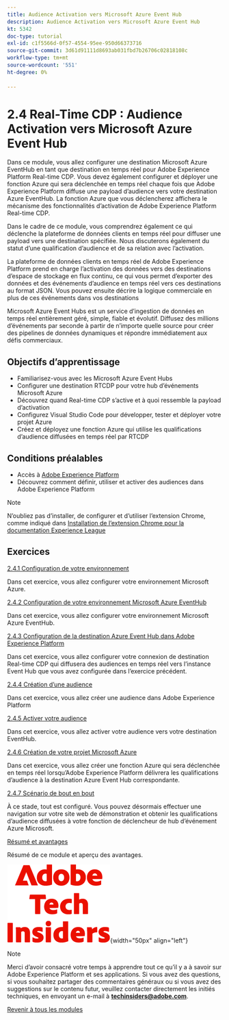 ```yaml
---
title: Audience Activation vers Microsoft Azure Event Hub
description: Audience Activation vers Microsoft Azure Event Hub
kt: 5342
doc-type: tutorial
exl-id: c1f5566d-0f57-4554-95ee-950d66373716
source-git-commit: 3d61d91111d8693ab031fbd7b26706c02818108c
workflow-type: tm+mt
source-wordcount: '551'
ht-degree: 0%

---
```


# 2.4 Real-Time CDP : Audience Activation vers Microsoft Azure Event Hub

Dans ce module, vous allez configurer une destination Microsoft Azure EventHub en tant que destination en temps réel pour Adobe Experience Platform Real-time CDP. Vous devez également configurer et déployer une fonction Azure qui sera déclenchée en temps réel chaque fois que Adobe Experience Platform diffuse une payload d’audience vers votre destination Azure EventHub. La fonction Azure que vous déclencherez affichera le mécanisme des fonctionnalités d’activation de Adobe Experience Platform Real-time CDP.

Dans le cadre de ce module, vous comprendrez également ce qui déclenche la plateforme de données clients en temps réel pour diffuser une payload vers une destination spécifiée. Nous discuterons également du statut d’une qualification d’audience et de sa relation avec l’activation.

La plateforme de données clients en temps réel de Adobe Experience Platform prend en charge l’activation des données vers des destinations d’espace de stockage en flux continu, ce qui vous permet d’exporter des données et des événements d’audience en temps réel vers ces destinations au format JSON. Vous pouvez ensuite décrire la logique commerciale en plus de ces événements dans vos destinations

Microsoft Azure Event Hubs est un service d’ingestion de données en temps réel entièrement géré, simple, fiable et évolutif. Diffusez des millions d’événements par seconde à partir de n’importe quelle source pour créer des pipelines de données dynamiques et répondre immédiatement aux défis commerciaux.

## Objectifs d’apprentissage

- Familiarisez-vous avec les Microsoft Azure Event Hubs
- Configurer une destination RTCDP pour votre hub d’événements Microsoft Azure
- Découvrez quand Real-time CDP s’active et à quoi ressemble la payload d’activation
- Configurez Visual Studio Code pour développer, tester et déployer votre projet Azure
- Créez et déployez une fonction Azure qui utilise les qualifications d’audience diffusées en temps réel par RTCDP

## Conditions préalables

- Accès à [Adobe Experience Platform](https://experience.adobe.com/platform)
- Découvrez comment définir, utiliser et activer des audiences dans Adobe Experience Platform

>[!NOTE]
>
>N’oubliez pas d’installer, de configurer et d’utiliser l’extension Chrome, comme indiqué dans [Installation de l’extension Chrome pour la documentation Experience League](../../../getting-started/gettingstarted/ex1.md)

## Exercices

[2.4.1 Configuration de votre environnement](./ex1.md)

Dans cet exercice, vous allez configurer votre environnement Microsoft Azure.

[2.4.2 Configuration de votre environnement Microsoft Azure EventHub](./ex2.md)

Dans cet exercice, vous allez configurer votre environnement Microsoft Azure EventHub.

[2.4.3 Configuration de la destination Azure Event Hub dans Adobe Experience Platform](./ex3.md)

Dans cet exercice, vous allez configurer votre connexion de destination Real-time CDP qui diffusera des audiences en temps réel vers l’instance Event Hub que vous avez configurée dans l’exercice précédent.

[2.4.4 Création d’une audience](./ex4.md)

Dans cet exercice, vous allez créer une audience dans Adobe Experience Platform

[2.4.5 Activer votre audience](./ex5.md)

Dans cet exercice, vous allez activer votre audience vers votre destination EventHub.

[2.4.6 Création de votre projet Microsoft Azure](./ex6.md)

Dans cet exercice, vous allez créer une fonction Azure qui sera déclenchée en temps réel lorsqu’Adobe Experience Platform délivrera les qualifications d’audience à la destination Azure Event Hub correspondante.

[2.4.7 Scénario de bout en bout](./ex7.md)

À ce stade, tout est configuré. Vous pouvez désormais effectuer une navigation sur votre site web de démonstration et obtenir les qualifications d’audience diffusées à votre fonction de déclencheur de hub d’événement Azure Microsoft.

[Résumé et avantages](./summary.md)

Résumé de ce module et aperçu des avantages.

![Insiders de la technologie &#x200B;](./../../../../assets/images/techinsiders.png){width="50px" align="left"}

>[!NOTE]
>
>Merci d’avoir consacré votre temps à apprendre tout ce qu’il y a à savoir sur Adobe Experience Platform et ses applications. Si vous avez des questions, si vous souhaitez partager des commentaires généraux ou si vous avez des suggestions sur le contenu futur, veuillez contacter directement les initiés techniques, en envoyant un e-mail à **techinsiders@adobe.com**.

[Revenir à tous les modules](./../../../../overview.md)
